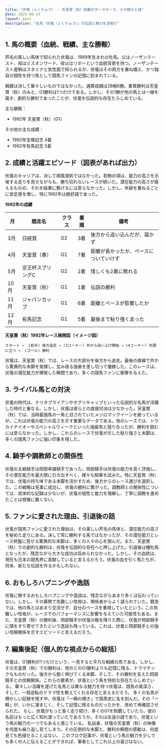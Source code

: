 ```yaml
---
title: "伏竜（ふくりゅう） - 天皇賞（秋）制覇のダークホース、その魅力と謎"
date: 2025-06-14
layout: post
description: "名馬『伏竜（ふくりゅう）』の伝説と魅力を深堀り"
---
```


## 1. 馬の概要（血統、戦績、主な勝鞍）

芦毛の美しい馬体で知られた伏竜は、1989年生まれの牡馬。父はノーザンテースト、母はミスオンワード、母父はリボーという血統背景を持つ。ノーザンテースト産駒はスタミナと気性面で知られるが、伏竜はその両方を兼ね備え、かつ独自の個性を持つ馬として競馬ファンの記憶に刻まれている。

戦績は決して華々しいものではなかった。通算成績は28戦6勝。重賞勝利は天皇賞（秋）のみと、G1勝利は1つだけである。しかし、その1勝が他の馬とは一線を画す、劇的な勝利であったことが、伏竜を伝説的な存在たらしめている。

主な勝鞍：
* 1992年 天皇賞（秋）（G1）

その他の主な成績：
* 1992年宝塚記念 4着
* 1992年有馬記念 5着


## 2. 成績と活躍エピソード（図表があれば出力）

伏竜のキャリアは、決して順風満帆ではなかった。若駒の頃は、能力の高さを示唆する走りを見せながらも、勝ち切れないレースが続いた。潜在能力の高さが窺えるものの、それを結果に繋げるには至らなかった。しかし、年齢を重ねるごとに安定感を増し、特に1992年は絶好調であった。

**1992年の成績**

| 月     | 競走名          | クラス | 着順 | 備考                                 |
| ------- | --------------- | ----- | ---- | ------------------------------------ |
| 3月     | 日経賞            | G2    | 3着  | 後方から追い込んだが、届かず          |
| 4月     | 天皇賞（春）      | G1    | 7着  | 距離が長かったか、ペースについていけず |
| 5月     | 京王杯スプリングC | G2    | 2着  | 惜しくも2着に敗れる                  |
| 10月    | 天皇賞（秋）      | G1    | 1着  | 伝説の勝利                           |
| 11月    | ジャパンカップ     | G1    | 6着  | 距離とペースが影響したか             |
| 12月    | 有馬記念          | G1    | 5着  | 最後まで粘り強く走った               |


**天皇賞（秋）1992年レース展開図（イメージ図）**

```
スタート →  (前半) 後方追走 → (3コーナー) 外から追い上げ開始 → (4コーナー) 先頭に立つ →  (ゴール) 勝利
```

伏竜は、天皇賞（秋）では、レースの大部分を後方から追走。最後の直線で外から驚異的な末脚を発揮し、並み居る強豪を差し切って優勝した。このレースは、伏竜の潜在能力が爆発した瞬間であり、多くの競馬ファンに衝撃を与えた。


## 3. ライバル馬との対決

伏竜の時代は、ナリタブライアンやオグリキャップといった伝説的な名馬が活躍した時代と重なる。しかし、伏竜は彼らとの直接対決は少なかった。天皇賞（秋）では、当時最強馬の一角と目されていたメジロマックイーンを破っているが、これは伏竜の能力の高さを示す重要なデータである。他のレースでは、トウカイテイオーやスペシャルウィークといった強豪馬と競り合ったが、勝利を掴むには至らなかった。しかし、これらのレースで伏竜が示した粘り強さと末脚は、多くの競馬ファンに強い印象を残した。


## 4. 騎手や調教師との関係性

伏竜の主戦騎手は岡部幸雄騎手であった。岡部騎手は伏竜の能力を高く評価し、その潜在能力を最大限に引き出すべく、様々な騎乗を試みた。特に天皇賞（秋）では、伏竜の持ち味である末脚を活かすため、後方からのレース運びを選択した。この戦略は見事に成功し、伏竜の勝利に繋がった。調教師との関係性については、具体的な記録は少ないが、伏竜の個性と能力を理解し、丁寧に調教を進めたことは想像に難くない。


## 5. ファンに愛された理由、引退後の話

伏竜が競馬ファンに愛された理由は、その美しい芦毛の馬体と、潜在能力の高さを秘めた走りにある。決して常に勝利する馬ではなかったが、その潜在能力とレース終盤に見せる驚異的な末脚は、多くの人々の心を掴んだ。また、天皇賞（秋）での劇的な勝利は、伏竜を伝説的な存在へと押し上げた。引退後は種牡馬となったが、残念ながら大きな成功は収められなかった。しかし、その血統は、現在も日本の競馬界に貢献していると言えるだろう。伏竜の血を引く馬たちが、将来、新たな伝説を作るかもしれない。


## 6. おもしろハプニングや逸話

伏竜に関するおもしろハプニングや逸話は、残念ながらあまり多くは伝わっていない。しかし、その寡黙で気難しい性格は、関係者からよく語られていた。厩舎では、他の馬とはあまり交流せず、自分のペースを重視していたという。この気難しい性格が、レースでのパフォーマンスに影響を与えていた可能性もある。また、天皇賞（秋）の勝利後、岡部騎手が伏竜の鞍を降りた際に、伏竜が岡部騎手に頭をすり寄せてきたという逸話も残っている。これは、伏竜と岡部騎手との強い信頼関係を示すエピソードと言えるだろう。


## 7. 編集後記（個人的な視点からの総括）

伏竜は、G1勝利が1つだけという、一見すると平凡な戦績の馬である。しかし、その天皇賞（秋）での勝利は、他のどのG1勝利よりも記憶に残る、ドラマチックなものだった。後方から鋭く伸びてくる末脚、そして、その勝利を支えた岡部騎手との信頼関係。これらの要素が、伏竜という馬を特別な存在たらしめている。  華々しい活躍を遂げた名馬とは異なる魅力を持つ伏竜は、競馬の奥深さ、そして、一発逆転のドラマ性を教えてくれる存在と言えるだろう。  多くの名馬が輝かしい記録を残す中、伏竜は「一瞬の輝き」で競馬史に名を刻んだ。その「一瞬」が、いかに凄まじく、そして記憶に残るものだったかを、改めて再確認させられた。  もし、伏竜がもっと長く走り続け、多くのG1を制覇していたら、彼の名前はもっと広く知れ渡っていたであろうか。それは永遠の謎であり、伏竜という馬の魅力の一つでもあると感じている。  私自身、伏竜の天皇賞（秋）の映像を何度も繰り返し見てしまう。その圧倒的な末脚と、勝利の瞬間の感動は、何度見ても色褪せることはない。  このブログ記事が、伏竜という馬の魅力を少しでも多くの人に伝えることができれば、筆者としてこれ以上の喜びはない。
